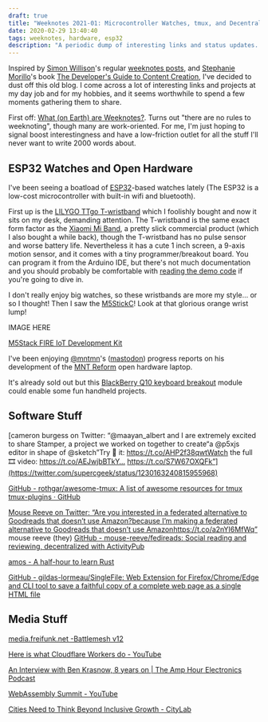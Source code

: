 ```yaml
---
draft: true
title: "Weeknotes 2021-01: Microcontroller Watches, tmux, and Decentralization"
date: 2020-02-29 13:40:40
tags: weeknotes, hardware, esp32 
description: "A periodic dump of interesting links and status updates. Open hardware, interesting software, and some nerdly video and podcast links."
---
```


Inspired by [Simon Willison](twitter.com/simonw/)'s regular [weeknotes posts](https://simonwillison.net/tags/weeknotes/), and [Stephanie Morillo](https://twitter.com/radiomorillo)'s book [The Developer's Guide
to Content Creation](https://www.developersguidetocontent.com/), I've decided to dust off this old blog. I come across a lot of interesting links and projects at my day job and for my hobbies, and it seems worthwhile to spend a few moments gathering them to share.

First off: [What (on Earth) are Weeknotes?](https://weeknot.es/what-on-earth-are-weeknotes-a81874c5cef9). Turns out "there are no rules to weeknoting", though many are work-oriented. For me, I'm just hoping to signal boost interestingness and have a low-friction outlet for all the stuff I'll never want to write 2000 words about.


## ESP32 Watches and Open Hardware

I've been seeing a boatload of [ESP32](https://www.espressif.com/en/products/hardware/esp32/overview)-based watches lately (The ESP32 is a low-cost microcontroller with built-in wifi and bluetooth).

First up is the [LILYGO TTgo T-wristband](http://www.lilygo.cn/prod_view.aspx?TypeId=50036&Id=1242&FId=t3:50036:3) which I foolishly bought and now it sits on my desk, demanding attention. The T-wristband is the same exact form factor as the [Xiaomi Mi Band](https://www.amazon.com/gp/product/B07DG3P996/), a pretty slick commercial product (which I also bought a while back), though the T-wristband has no pulse sensor and worse battery life. Nevertheless it has a cute 1 inch screen, a 9-axis motion sensor, and it comes with a tiny programmer/breakout board. You can program it from the Arduino IDE, but there's not much documentation and you should probably be comfortable with [reading the demo code](https://github.com/Xinyuan-LilyGO/LilyGO-T-Wristband) if you're going to dive in.

I don't really enjoy big watches, so these wristbands are more my style... or so I thought! Then I saw the [M5StickC](https://m5stack.com/collections/m5-core/products/stick-c)! Look at that glorious orange wrist lump!

IMAGE HERE

[M5Stack FIRE IoT Development Kit](https://m5stack.com/collections/m5-core/products/fire-iot-development-kit)

I've been enjoying [@mntmn](https://twitter.com/mntmn)'s ([mastodon](https://mastodon.social/@mntmn)) progress reports on his development of the [MNT Reform](https://www.crowdsupply.com/mnt/reform) open hardware laptop.

It's already sold out but this [BlackBerry Q10 keyboard breakout](https://www.tindie.com/products/arturo182/bb-q10-keyboard-pmod/) module could enable some fun handheld projects.


## Software Stuff

[cameron burgess on Twitter: “@maayan_albert and I are extremely excited to share Stamper, a project we worked on together to create“a @p5xjs editor in shape of @sketch”Try 🤚 it: https://t.co/AHP2f38qwtWatch the full 🎞 video: https://t.co/AEJwjbBTkY… https://t.co/S7W67OXQFk”](https://twitter.com/supercgeek/status/1230163240815955968)

[GitHub - rothgar/awesome-tmux: A list of awesome resources for tmux](https://github.com/rothgar/awesome-tmux)
[tmux-plugins · GitHub](https://github.com/tmux-plugins)

[Mouse Reeve on Twitter: “Are you interested in a federated alternative to Goodreads that doesn’t use Amazon?because I’m making a federated alternative to Goodreads that doesn’t use Amazonhttps://t.co/a2nYI6MfWq”](https://twitter.com/tripofmice/status/1230235138341998592) mouse reeve (they)
[GitHub - mouse-reeve/fedireads: Social reading and reviewing, decentralized with ActivityPub](https://github.com/mouse-reeve/fedireads)

[amos - A half-hour to learn Rust](https://fasterthanli.me/blog/2020/a-half-hour-to-learn-rust/)

[GitHub - gildas-lormeau/SingleFile: Web Extension for Firefox/Chrome/Edge and CLI tool to save a faithful copy of a complete web page as a single HTML file](https://github.com/gildas-lormeau/SingleFile)


## Media Stuff

[media.freifunk.net -Battlemesh v12](https://media.freifunk.net/c/bmv12)

[Here is what Cloudflare Workers do - YouTube](https://www.youtube.com/watch?v=48NWaLkDcME)

[An Interview with Ben Krasnow, 8 years on | The Amp Hour Electronics Podcast](https://theamphour.com/480-an-interview-with-ben-krasnow-8-years-on/)

[WebAssembly Summit - YouTube](https://www.youtube.com/webassemblysummit)

[Cities Need to Think Beyond Inclusive Growth - CityLab](https://www.citylab.com/perspective/2019/10/inclusive-growth-economic-disparities-rust-belt-inequality/599347/?utm_campaign=socialflow-organic&utm_source=twitter&utm_medium=social&utm_content=citylab)

